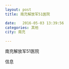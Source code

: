 ```yaml
--- 
layout: post 
title: 南充解放军51医院

date:   2016-05-03 13:39:56 
categories: 其他  
city: 南充
  
--- 
```

   
南充解放军51医院

信息

